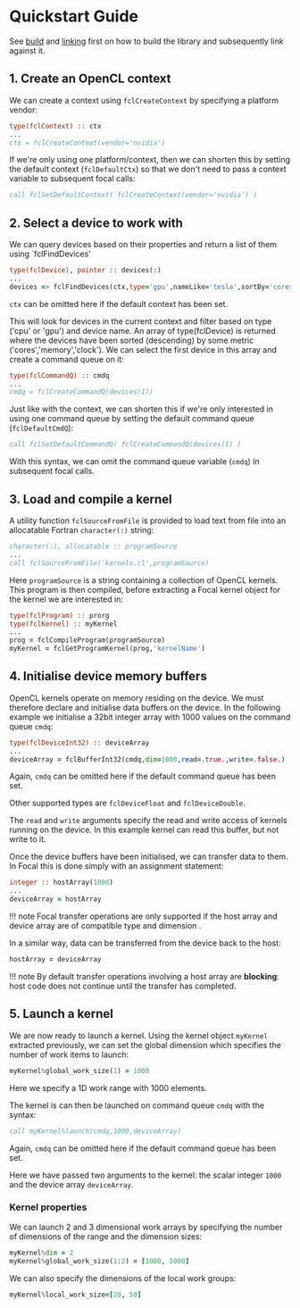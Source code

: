# Quickstart Guide

See [build](../build) and [linking](../linking) first on how to build the library and subsequently link against it.

## 1. Create an OpenCL context

We can create a context using `fclCreateContext` by specifying a platform vendor:

```fortran
type(fclContext) :: ctx
...
ctx = fclCreateContext(vendor='nvidia')
```

If we're only using one platform/context, then we can shorten this by setting the default context (`fclDefaultCtx`) so that we don't need to pass a context variable to subsequent focal calls:


```fortran
call fclSetDefaultContext( fclCreateContext(vendor='nvidia') )
```

## 2. Select a device to work with

We can query devices based on their properties and return a list of them using `fclFindDevices'

```fortran
type(fclDevice), pointer :: devices(:)
...
devices => fclFindDevices(ctx,type='gpu',nameLike='tesla',sortBy='cores')
```
`ctx` can be omitted here if the default context has been set.

This will look for devices in the current context and filter based on type ('cpu' or 'gpu') and device name.
An array of type(fclDevice) is returned where the devices have been sorted (descending) by some metric ('cores','memory','clock').
We can select the first device in this array and create a command queue on it:

```fortran
type(fclCommandQ) :: cmdq
...
cmdq = fclCreateCommandQ(devices(1))
```

Just like with the context, we can shorten this if we're only interested in using one command queue by setting the default command queue (`fclDefaultCmdQ`):

```fortran
call fclSetDefaultCommandQ( fclCreateCommandQ(devices(1) )
```
With this syntax, we can omit the command queue variable (`cmdq`) in subsequent focal calls.

## 3. Load and compile a kernel

A utility function `fclSourceFromFile` is provided to load text from file into an allocatable Fortran `character(:)` string:

```fortran
character(:), allocatable :: programSource
...
call fclSourceFromFile('kernels.cl',programSource)
```

Here `programSource` is a string containing a collection of OpenCL kernels. This program is then compiled, before extracting a Focal kernel object for the kernel we are interested in:

```fortran
type(fclProgram) :: prorg
type(fclKernel) :: myKernel
...
prog = fclCompileProgram(programSource)
myKernel = fclGetProgramKernel(prog,'kernelName')
```

## 4. Initialise device memory buffers

OpenCL kernels operate on memory residing on the device. We must therefore declare and initialise data buffers on the device.
In the following example we initialise a 32bit integer array with 1000 values on the command queue `cmdq`:

```fortran
type(fclDeviceInt32) :: deviceArray
...
deviceArray = fclBufferInt32(cmdq,dim=1000,read=.true.,write=.false.)
```

Again, `cmdq` can be omitted here if the default command queue has been set.

Other supported types are `fclDeviceFloat` and `fclDeviceDouble`.

The `read` and `write` arguments specify the read and write access of kernels running on the device.
In this example kernel can read this buffer, but not write to it.

Once the device buffers have been initialised, we can transfer data to them. In Focal this is done simply with an assignment statement:

```fortran
integer :: hostArray(1000)
...
deviceArray = hostArray
```

!!! note
    Focal transfer operations are only supported if the host array and device array are of compatible type and dimension .


In a similar way, data can be transferred from the device back to the host:

```fortran
hostArray = deviceArray
```

!!! note
    By default transfer operations involving a host array are __blocking__: host code does not continue until the transfer has completed.


## 5. Launch a kernel

We are now ready to launch a kernel. Using the kernel object `myKernel` extracted previously, we can set the global dimension which specifies the number of work items to launch:

```fortran
myKernel%global_work_size(1) = 1000
```
Here we specify a 1D work range with 1000 elements.

The kernel is can then be launched on command queue `cmdq` with the syntax:

```fortran
call myKernel%launch(cmdq,1000,deviceArray)
```

Again, `cmdq` can be omitted here if the default command queue has been set.

Here we have passed two arguments to the kernel: the scalar integer `1000` and the device array `deviceArray`.

### Kernel properties
We can launch 2 and 3 dimensional work arrays by specifying the number of dimensions of the range and the dimension sizes:

```fortran
myKernel%dim = 2
myKernel%global_work_size(1:2) = [1000, 5000]
```

We can also specify the dimensions of the local work groups:

```fortran
myKernel%local_work_size=[20, 50]
```